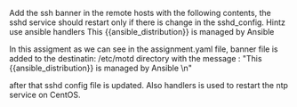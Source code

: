  Add the ssh banner in the remote hosts with the following contents, the sshd service
should restart only if there is change in the sshd_config. Hintz use ansible handlers
This {{ansible_distribution}} is managed by Ansible





In this assigment as we can see in the assignment.yaml file, banner file is added to the destinatin: /etc/motd directory with the message :  "This {{ansible_distribution}} is managed by Ansible \n"

after that sshd config file is updated. Also handlers is used to restart the ntp service on CentOS.

